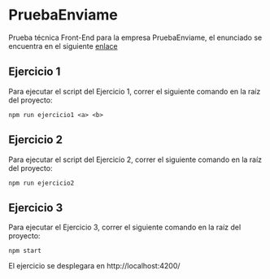 # PruebaEnviame

Prueba técnica Front-End para la empresa PruebaEnviame, el enunciado se encuentra en el siguiente [enlace](https://github.com/enviame/frontend-test/blob/main/README.md)

## Ejercicio 1

Para ejecutar el script del Ejercicio 1, correr el siguiente comando en la raíz del proyecto:

`npm run ejercicio1 <a> <b>`

## Ejercicio 2

Para ejecutar el script del Ejercicio 2, correr el siguiente comando en la raíz del proyecto:

`npm run ejercicio2`

## Ejercicio 3

Para ejecutar el Ejercicio 3, correr el siguiente comando en la raíz del proyecto:

`npm start`

El ejercicio se desplegara en http://localhost:4200/
